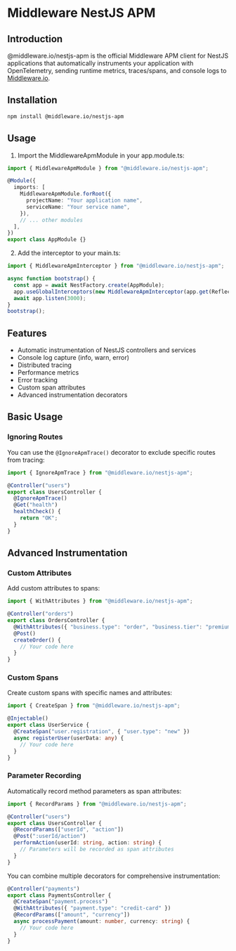 # Middleware NestJS APM

## Introduction

@middleware.io/nestjs-apm is the official Middleware APM client for NestJS applications that automatically instruments your application with OpenTelemetry, sending runtime metrics, traces/spans, and console logs to [Middleware.io](https://middleware.io/).

## Installation

```bash
npm install @middleware.io/nestjs-apm
```

## Usage

1. Import the MiddlewareApmModule in your app.module.ts:

```typescript
import { MiddlewareApmModule } from "@middleware.io/nestjs-apm";

@Module({
  imports: [
    MiddlewareApmModule.forRoot({
      projectName: "Your application name",
      serviceName: "Your service name",
    }),
    // ... other modules
  ],
})
export class AppModule {}
```

2. Add the interceptor to your main.ts:

```typescript
import { MiddlewareApmInterceptor } from "@middleware.io/nestjs-apm";

async function bootstrap() {
  const app = await NestFactory.create(AppModule);
  app.useGlobalInterceptors(new MiddlewareApmInterceptor(app.get(Reflector)));
  await app.listen(3000);
}
bootstrap();
```

## Features

- Automatic instrumentation of NestJS controllers and services
- Console log capture (info, warn, error)
- Distributed tracing
- Performance metrics
- Error tracking
- Custom span attributes
- Advanced instrumentation decorators

## Basic Usage

### Ignoring Routes

You can use the `@IgnoreApmTrace()` decorator to exclude specific routes from tracing:

```typescript
import { IgnoreApmTrace } from "@middleware.io/nestjs-apm";

@Controller("users")
export class UsersController {
  @IgnoreApmTrace()
  @Get("health")
  healthCheck() {
    return "OK";
  }
}
```

## Advanced Instrumentation

### Custom Attributes

Add custom attributes to spans:

```typescript
import { WithAttributes } from "@middleware.io/nestjs-apm";

@Controller("orders")
export class OrdersController {
  @WithAttributes({ "business.type": "order", "business.tier": "premium" })
  @Post()
  createOrder() {
    // Your code here
  }
}
```

### Custom Spans

Create custom spans with specific names and attributes:

```typescript
import { CreateSpan } from "@middleware.io/nestjs-apm";

@Injectable()
export class UserService {
  @CreateSpan("user.registration", { "user.type": "new" })
  async registerUser(userData: any) {
    // Your code here
  }
}
```

### Parameter Recording

Automatically record method parameters as span attributes:

```typescript
import { RecordParams } from "@middleware.io/nestjs-apm";

@Controller("users")
export class UsersController {
  @RecordParams(["userId", "action"])
  @Post(":userId/action")
  performAction(userId: string, action: string) {
    // Parameters will be recorded as span attributes
  }
}
```

You can combine multiple decorators for comprehensive instrumentation:

```typescript
@Controller("payments")
export class PaymentsController {
  @CreateSpan("payment.process")
  @WithAttributes({ "payment.type": "credit-card" })
  @RecordParams(["amount", "currency"])
  async processPayment(amount: number, currency: string) {
    // Your code here
  }
}
```
